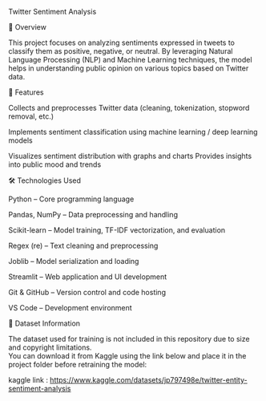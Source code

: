 Twitter Sentiment Analysis

📌 Overview

This project focuses on analyzing sentiments expressed in tweets to classify them as positive, negative, or neutral.
By leveraging Natural Language Processing (NLP) and Machine Learning techniques, the model helps in understanding public opinion on various topics based on Twitter data.

🚀 Features

Collects and preprocesses Twitter data (cleaning, tokenization, stopword removal, etc.)

Implements sentiment classification using machine learning / deep learning models

Visualizes sentiment distribution with graphs and charts
Provides insights into public mood and trends

🛠️ Technologies Used

Python – Core programming language

Pandas, NumPy – Data preprocessing and handling

Scikit-learn – Model training, TF-IDF vectorization, and evaluation

Regex (re) – Text cleaning and preprocessing

Joblib – Model serialization and loading

Streamlit – Web application and UI development

Git & GitHub – Version control and code hosting

VS Code – Development environment

🧠 Dataset Information

The dataset used for training is not included in this repository due to size and copyright limitations.  
You can download it from Kaggle using the link below and place it in the project folder before retraining the model:

kaggle link : https://www.kaggle.com/datasets/jp797498e/twitter-entity-sentiment-analysis
